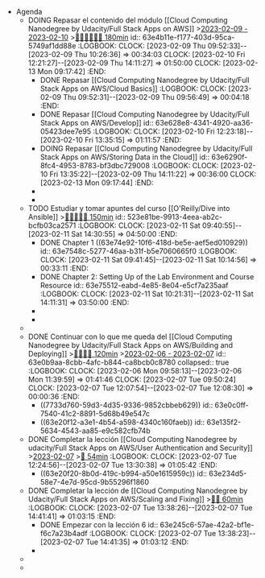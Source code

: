 - Agenda
	- DOING Repasar el contenido del módulo [[Cloud Computing Nanodegree by Udacity/Full Stack Apps on AWS]] >[2023-02-09 - 2023-02-10](#agenda://?start=1675897200000&end=1675983600000) >[🍅🍅🍅🍅🍅🍅 180min](#agenda-pomo://?t=f-1675932790765-1800%2Cf-1676028184926-1800%2Cf-1676032526012-1800%2Cf-1676034503266-1800%2Cf-1676276256052-1800%2Cf-1676278380690-1800)
	  id:: 63e4b11e-f177-403d-95ca-5749af1dd88e
	  :LOGBOOK:
	  CLOCK: [2023-02-09 Thu 09:52:33]--[2023-02-09 Thu 10:26:36] =>  00:34:03
	  CLOCK: [2023-02-10 Fri 12:21:27]--[2023-02-09 Thu 14:11:27] =>  01:50:00
	  CLOCK: [2023-02-13 Mon 09:17:42]
	  :END:
		- DONE Repasar [[Cloud Computing Nanodegree by Udacity/Full Stack Apps on AWS/Cloud Basics]]
		  :LOGBOOK:
		  CLOCK: [2023-02-09 Thu 09:52:31]--[2023-02-09 Thu 09:56:49] =>  00:04:18
		  :END:
		- DONE Repasar [[Cloud Computing Nanodegree by Udacity/Full Stack Apps on AWS/Develop]]
		  id:: 63e628e8-4341-4920-aa36-05423dee7e95
		  :LOGBOOK:
		  CLOCK: [2023-02-10 Fri 12:23:18]--[2023-02-10 Fri 13:35:15] =>  01:11:57
		  :END:
		- DOING Repasar [[Cloud Computing Nanodegree by Udacity/Full Stack Apps on AWS/Storing Data in the Cloud]]
		  id:: 63e6290f-8fc4-4953-8783-bf3dbc729008
		  :LOGBOOK:
		  CLOCK: [2023-02-10 Fri 13:35:22]--[2023-02-09 Thu 14:11:22] =>  00:36:00
		  CLOCK: [2023-02-13 Mon 09:17:44]
		  :END:
		-
		-
	- TODO Estudiar y tomar apuntes del curso [[O'Reilly/Dive into Ansible]] >[🍅🍅🍅🍅🍅 150min](#agenda-pomo://?t=f-1676105766080-1800%2Cf-1676108533175-1800%2Cf-1676110960869-1800%2Cf-1676113722270-1800%2Cf-1676116457455-1800)
	  id:: 523e81be-9913-4eea-ab2c-bcfb03ca2571
	  :LOGBOOK:
	  CLOCK: [2023-02-11 Sat 09:40:55]--[2023-02-11 Sat 14:30:55] =>  04:50:00
	  :END:
		- DONE Chapter 1 ((63e74e92-10f6-418d-be5e-aef5ed010929))
		  id:: 63e7548c-5277-46aa-b31f-b5e7060665f0
		  :LOGBOOK:
		  CLOCK: [2023-02-11 Sat 09:41:45]--[2023-02-11 Sat 10:14:56] =>  00:33:11
		  :END:
		- DONE Chapter 2: Setting Up of the Lab Environment and Course Resource
		  id:: 63e75512-eabd-4e85-8e04-e5cf7a235aaf
		  :LOGBOOK:
		  CLOCK: [2023-02-11 Sat 10:21:31]--[2023-02-11 Sat 14:11:31] =>  03:50:00
		  :END:
		-
		-
	-
	- DONE Continuar con lo que me queda del [[Cloud Computing Nanodegree by Udacity/Full Stack Apps on AWS/Building and Deploying]] >[🍅🍅🍅🍅 120min](#agenda-pomo://?t=f-1675674428224-1800%2Cf-1675759841770-1800%2Cf-1675761898770-1800%2Cf-1675764996637-1800) >[2023-02-06 - 2023-02-07](#agenda://?start=1675686418000&end=1675774618000)
	  id:: 63e0b9aa-8cbb-4afc-b844-ca8bcb0c8780
	  collapsed:: true
	  :LOGBOOK:
	  CLOCK: [2023-02-06 Mon 09:58:13]--[2023-02-06 Mon 11:39:59] =>  01:41:46
	  CLOCK: [2023-02-07 Tue 09:50:24]
	  CLOCK: [2023-02-07 Tue 12:07:54]--[2023-02-07 Tue 12:08:30] =>  00:00:36
	  :END:
		- ((7733d760-59d3-4d35-9336-9852cbbeb629))
		  id:: 63e0c0ff-7540-41c2-8891-5d68b49e547c
		- ((63e20f12-a3e1-4b54-a598-4340c160faeb))
		  id:: 63e135f2-5634-4543-aa85-e9c582cfb74b
	- DONE Completar la lección [[Cloud Computing Nanodegree by udacity/Full Stack Apps on AWS/User Authentication and Security]] >[2023-02-07](#agenda://?start=1675768920000&end=1675769400000) >[🍅 54min](#agenda-pomo://?t=f-1675769309852-1800%2Cp-1675771627338-1394)
	  :LOGBOOK:
	  CLOCK: [2023-02-07 Tue 12:24:56]--[2023-02-07 Tue 13:30:38] =>  01:05:42
	  :END:
		- ((63e20f20-8b0d-419c-b994-a50e1615959c))
		  id:: 63e234d5-58e7-4e7d-95cd-9b55296f1860
	- DONE Completar la lección de [[Cloud Computing Nanodegree by Udacity/Full Stack Apps on AWS/Scaling and Fixing]] >[🍅🍅 60min](#agenda-pomo://?t=f-1675773515429-1800%2Cf-1675775806750-1800)
	  :LOGBOOK:
	  CLOCK: [2023-02-07 Tue 13:38:26]--[2023-02-07 Tue 14:41:41] =>  01:03:15
	  :END:
		- DONE Empezar con la lección 6
		  id:: 63e245c6-57ae-42a2-bf1e-f6c7a23b4adf
		  :LOGBOOK:
		  CLOCK: [2023-02-07 Tue 13:38:23]--[2023-02-07 Tue 14:41:35] =>  01:03:12
		  :END:
		-
	-
	-